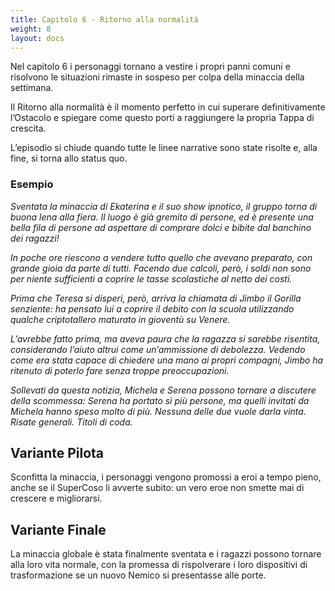 ```yaml
---
title: Capitolo 6 - Ritorno alla normalità
weight: 8
layout: docs
---
```


Nel capitolo 6 i personaggi tornano a vestire i propri panni comuni e risolvono le situazioni rimaste in sospeso per colpa della minaccia della settimana.

Il Ritorno alla normalità è il momento perfetto in cui superare definitivamente l’Ostacolo e spiegare come questo porti a raggiungere la propria Tappa di crescita.

L’episodio si chiude quando tutte le linee narrative sono state risolte e, alla fine, si torna allo status quo.

### Esempio

<i>Sventata la minaccia di Ekaterina e il suo show ipnotico, il gruppo torna di buona lena alla fiera. Il luogo è già gremito di persone, ed è presente una bella fila di persone ad aspettare di comprare dolci e bibite dal banchino dei ragazzi!</i>

<i>In poche ore riescono a vendere tutto quello che avevano preparato, con grande gioia da parte di tutti. Facendo due calcoli, però, i soldi non sono per niente sufficienti a coprire le tasse scolastiche al netto dei costi.
</i>

<i>Prima che Teresa si disperi, però, arriva la chiamata di Jimbo il Gorilla senziente: ha pensato lui a coprire il debito con la scuola utilizzando qualche criptotallero maturato in gioventù su Venere.</i>

<i>L’avrebbe fatto prima, ma aveva paura che la ragazza si sarebbe risentita, considerando l’aiuto altrui come un’ammissione di debolezza. Vedendo come era stata capace di chiedere una mano ai propri compagni, Jimbo ha ritenuto di poterlo fare senza troppe preoccupazioni.</i>

<i>Sollevati da questa notizia, Michela e Serena possono tornare a discutere della scommessa: Serena ha portato sì più persone, ma quelli invitati da Michela hanno speso molto di più. Nessuna delle due vuole darla vinta. Risate generali. Titoli di coda.</i>


## Variante Pilota

Sconfitta la minaccia, i personaggi vengono promossi a eroi a tempo pieno, anche se il SuperCoso li avverte subito: un vero eroe non smette mai di crescere e migliorarsi.

 
## Variante Finale

La minaccia globale è stata finalmente sventata e i ragazzi possono tornare alla loro vita normale, con la promessa di rispolverare i loro dispositivi di trasformazione se un nuovo Nemico si presentasse alle porte.
